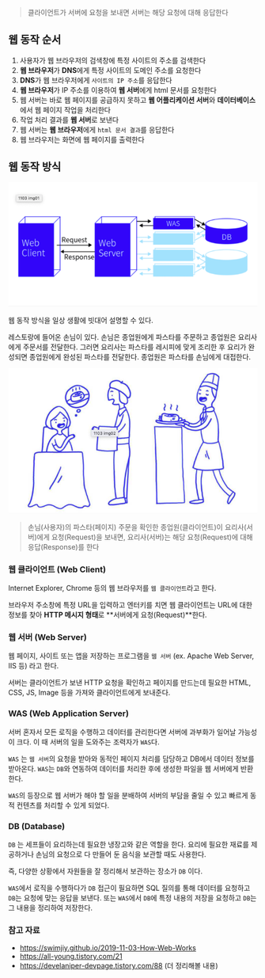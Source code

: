 

> 클라이언트가 서버에 요청을 보내면 서버는 해당 요청에 대해 응답한다




## 웹 동작 순서

1. 사용자가 웹 브라우저의 검색창에 특정 사이트의 주소를 검색한다
2. **웹 브라우저**가 **DNS**에게 특정 사이트의 도메인 주소를 요청한다
3. **DNS**가 웹 브라우저에게 `사이트의 IP 주소`를 응답한다
4. **웹 브라우저**가 IP 주소를 이용하여 **웹 서버**에게 html 문서를 요청한다
5. 웹 서버는 바로 웹 페이지를 공급하지 못하고 **웹 어플리케이션 서버**와 **데이터베이스**에서 웹 페이지 작업을 처리한다
6. 작업 처리 결과를 **웹 서버**로 보낸다
7. 웹 서버는 **웹 브라우저**에게 `html 문서 결과`를 응답한다
8. 웹 브라우저는 화면에 웹 페이지를 출력한다 



## 웹 동작 방식

![image-20220114222436193](https://github.com/newgardener/TIL/blob/main/Web/images/web_process.png)

웹 동작 방식을 일상 생활에 빗대어 설명할 수 있다.

레스토랑에 들어온 손님이 있다. 손님은 종업원에게 파스타를 주문하고 종업원은 요리사에게 주문서를 전달한다. 그러면 요리사는 파스타를 레시피에 맞게 조리한 후 요리가 완성되면 종업원에게 완성된 파스타를 전달한다. 종업원은 파스타를 손님에게 대접한다.

![image-20220114222601936](https://github.com/newgardener/TIL/blob/main/Web/images/restaurant.png)

> 손님(사용자)의 파스타(페이지) 주문을 확인한 종업원(클라이언트)이 요리사(서버)에게 요청(Request)을 보내면, 요리사(서버)는 해당 요청(Request)에 대해 응답(Response)를 한다



### 웹 클라이언트 (Web Client)

Internet Explorer, Chrome 등의 웹 브라우저를 `웹 클라이언트`라고 한다.

브라우저 주소창에 특정 URL을 입력하고 엔터키를 치면 웹 클라이언트는 URL에 대한 정보를 찾아 **HTTP 메시지 형태**로 **서버에게 요청(Request)**한다.



### 웹 서버 (Web Server)

웹 페이지, 사이트 또는 앱을 저장하는 프로그램을 `웹 서버` (ex. Apache Web Server, IIS 등) 라고 한다.

서버는 클라이언트가 보낸 HTTP 요청을 확인하고 페이지를 만드는데 필요한 HTML, CSS, JS, Image 등을 가져와 클라이언트에게 보내준다.



### WAS (Web Application Server)

서버 혼자서 모든 로직을 수행하고 데이터를 관리한다면 서버에 과부화가 일어날 가능성이 크다. 이 때 서버의 일을 도와주는 조력자가 `WAS`다.

`WAS` 는 `웹 서버`의 요청을 받아와 동적인 페이지 처리를 담당하고 DB에서 데이터 정보를 받아온다. `WAS`는 `DB`와 연동하여 데이터를 처리한 후에 생성한 파일을 웹 서버에게 반환한다.

`WAS`의 등장으로 웹 서버가 해야 할 일을 분배하여 서버의 부담을 줄일 수 있고 빠르게 동적 컨텐츠를 처리할 수 있게 되었다.



### DB (Database)

`DB` 는 세프들이 요리하는데 필요한 냉장고와 같은 역할을 한다. 요리에 필요한 재료를 제공하거나 손님의 요청으로 다 만들어 둔 음식을 보관할 때도 사용한다.

즉, 다양한 상황에서 자원들을 잘 정리해서 보관하는 장소가 `DB` 이다.

`WAS`에서 로직을 수행하다가 `DB` 접근이 필요하면 SQL 질의를 통해 데이터를 요청하고 `DB`는 요청에 맞는 응답을 보낸다. 또는 `WAS`에서 `DB`에 특정 내용의 저장을 요청하고 `DB`는 그 내용을 정리하여 저장한다.

### 참고 자료
- https://swimjiy.github.io/2019-11-03-How-Web-Works
- https://all-young.tistory.com/21
- https://develaniper-devpage.tistory.com/88 (더 정리해볼 내용)